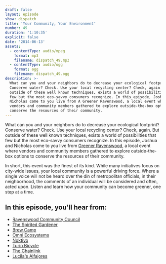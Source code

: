 ```yaml
---
draft: false
layout: episode
show: dispatch
title: 'Your Community, Your Environment'
number: 49
duration: '1:10:35'
explicit: false
date: '2014-06-13'
assets:
  - contentType: audio/mpeg
    format: mp3
    filename: dispatch_49.mp3
  - contentType: audio/ogg
    format: ogg
    filename: dispatch_49.ogg
description: >-
  What can you and your neighbors do to decrease your ecological footprint?
  Conserve water? Check. Use your local recycling center? Check, again. But
  outside of these well known techniques, exists a world of possibilities that
  few but the most eco-savvy consumers recognize. In this episode, Joshua and
  Nicholas come to you live from A Greener Ravenswood, a local event where
  vendors and community members gathered to explore outside-the-box options to
  conserve the resources of their community.
---
```

What can you and your neighbors do to decrease your ecological footprint? Conserve water? Check. Use your local recycling center? Check, again. But outside of these well known techniques, exists a world of possibilities that few but the most eco-savvy consumers recognize. In this episode, Joshua and Nicholas come to you live from [Greener Ravenswood](http://ravenswoodchicago.org), a local event where vendors and community members gathered to explore outside-the-box options to conserve the resources of their community.

In short, this event was the finest of its kind. While many initiatives focus on city-wide issues, your local community is a powerful driving force. Where a single voice will not be heard over the din of metropolitan officials, in their neighborhood, the comments of an individual will be considered and often, acted upon. Listen and learn how your community can become greener, one step at a time. 

## In this episode, you'll hear from:

* [Ravenswood Community Council](http://ravenswoodchicago.org)
* [The Spirited Gardener](http://www.spiritedgardener.com)
* [Brew Camp](http://brewcamp.com)
* [Omni Ecosystems](http://www.omni-ecosystems.com)
* [Noktivo](http://www.noktivo.com)
* [Turin Bicycle](http://www.turinbicycle.com)
* [The Chainlink](http://www.thechainlink.org)
* [Lucila's Alfajores](https://www.lucilashomemade.com)